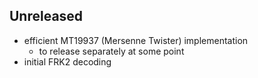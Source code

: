 ## Unreleased
  * efficient MT19937 (Mersenne Twister) implementation
    * to release separately at some point
  * initial FRK2 decoding
